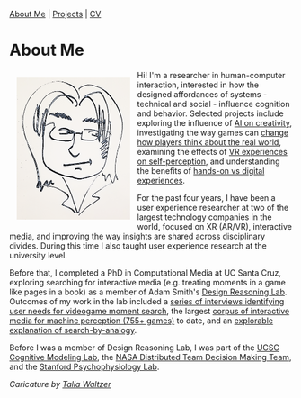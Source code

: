 [About Me](index.html) | [Projects](projects.html) | [CV](CV.html) 

# About Me

<img align = "left" src="basketch_small.png" style="float: left; padding: 13px 13px 13px 13px;" width="40%">

Hi! I'm a researcher in human-computer interaction, interested in how the designed affordances of systems - technical and social - influence cognition and behavior. Selected projects include exploring the influence of [AI on creativity](https://barrettrees.com/papers/Homogenization_C&C2024.pdf), investigating the way games can [change how players think about the real world](https://barrettrees.com/papers/Anderson%20Karzmark%20Wardrip-Fruin%202020%20We%20Dont%20Play%20As%20We%20Think%20But%20We%20Think%20As%20We%20Play.pdf), examining the effects of [VR experiences on self-perception](https://barrettrees.com/papers/Starr%20Anderson%20Green%202019%20Virtual%20Reality%20Experience%20Influences%20Stereotype%20Threat%20and%20STEM%20Motivation%20Among%20Undergraduate%20Women.pdf), and understanding the benefits of [hands-on vs digital experiences](https://barrettrees.com/papers/Goodman%20Seymour%20Anderson%202016%20Achieving%20the%20performance%20benefits%20of%20hands-on%20experience%20when%20using%20digital%20devices%20-%20%20a%20representationla%20approach.pdf). 

For the past four years, I have been a user experience researcher at two of the largest technology companies in the world, focused on XR (AR/VR), interactive media, and improving the way insights are shared across disciplinary divides. During this time I also taught user experience research at the university level. 

Before that, I completed a PhD in Computational Media at UC Santa Cruz, exploring searching for interactive media (e.g. treating moments in a game like pages in a book) as a member of  Adam Smith's [Design Reasoning Lab](https://designreasoning.soe.ucsc.edu/). Outcomes of my work in the lab included a [series of interviews identifying user needs for videogame moment search](https://barrettrees.com/papers/Anderson%20Smith%202019%20Understanding%20User%20Needs%20in%20Videogame%20Moment%20Retrieval.pdf), the largest [corpus of interactive media for machine perception (755+ games)](https://barrettrees.com/papers/AAAI_2021_The_Undergraduate_Games_Corpus.pdf) to date, and an [explorable explanation of search-by-analogy](http://barrettrees.com/search_by_analogy_interactive/IntroductionToSearchByAnalogy.html). 

Before I was a member of Design Reasoning Lab, I was part of the [UCSC Cognitive Modeling Lab](https://cogmodlab.ucsc.edu/), the [NASA Distributed Team Decision Making Team](https://www.nasa.gov/centers/ames/research/technology-onepagers/distributed-team-decision.html), and the [Stanford Psychophysiology Lab](https://spl.stanford.edu/).

*Caricature by [Talia Waltzer](https://sites.google.com/site/taliawaltzer/)*




